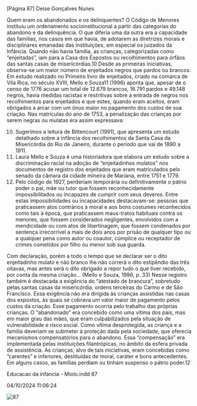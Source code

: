 [Página 87]
Deise Gonçalves Nunes

Quem eram os abandonados e os delinquentes?
O Código de Menores instituiu um ordenamento socioinstitucional
a partir das categorias do abandono e da delinquência. O que diferia uma da outra era a capacidade das famílias, nos casos em que
havia, de adotarem as diretrizes morais e disciplinares emanadas das
instituições, em especial os juizados da Infância. Quando não havia
família, as crianças, categorizadas como “enjeitadas”, iam para a
Casa dos Expostos ou recolhimentos para órfãos das santas casas de
misericórdias.10
Desde as primeiras iniciativas, observa-se um maior número de
enjeitados negros que pardos ou brancos. Em estudo realizado no Primeiro livro de enjeitados, criado na comarca de Vila Rica, no século
XVIII, Mello e Souza11 (1996) aponta que, apesar de o censo de 1776
acusar um total de 12.679 brancos, 16.791 pardos e 49.148 negros, havia
medidas racistas e restritivas sobre a entrada de negros nos recolhimentos para enjeitados e que estes, quando eram aceitos, eram obrigados a arcar com um ônus maior no pagamento dos custos de sua
criação.
Nas matrículas do ano de 1753, a penalização das crianças por
serem negras ou mulatas era assim expressava:

10. Sugerimos a leitura de Bittencourt
(1991), que apresenta um estudo
detalhado sobre a infância dos
recolhimentos da Santa Casa da
Misericórdia do Rio de Janeiro,
durante o período que vai de
1890 a 1911.
11. Laura Mello e Souza é uma
historiadora que elabora um estudo
sobre a discriminação racial na adoção
de “enjeitadinhos mulatos” nos
documentos de registro dos enjeitados
que eram matriculados pelo senado da
câmara da cidade mineira de Mariana,
entre 1751 e 1779.
12. Pelo código de 1927, perderiam
temporária ou definitivamente o
pátrio poder o pai, mãe ou tutor
que fossem reconhecidamente
impossibilitados ou incapazes de
cumprir com seus deveres. Entre estas
impossibilidades ou incapacidades
destacavam-se: pessoas que
praticassem atos contrários à moral e
aos bons costumes reconhecidos
como tais à época, que praticassem
maus-tratos habituais contra os
menores, que fossem considerados
negligentes, envolvidos com a
mendicidade ou com atos de
libertinagem, que fossem condenados
por sentença irrecorrível a mais de
dois anos por prisão de qualquer tipo
ou a qualquer pena como autor ou
coautor, cúmplice ou receptador de
crimes cometidos por filho ou menor
sob sua guarda.

Com declaração, porém a todo o tempo que se declarar ser o
dito enjeitadinho mulato e não branco lhe não correrá o dito
estipêndio das três oitavas, mas antes será o dito obrigado a
repor tudo o que tiver recebido, por conta da mesma criação…
(Mello e Souza, 1996, p. 33)
Nesse registro também é destacada a exigência do “atestado de
brancura”, sobretudo pelas santas casas da misericórdia, ordens terceiras do Carmo e de São Francisco. Essa exigência não era dirigida às
crianças assistidas nas casas dos expostos, às quais se cobrava um valor
maior de pagamento pelos custos da criação. Esse pagamento ocorria
pelo trabalho das próprias crianças.
O “abandonado” era concebido como uma vítima dos pais, mas
em maior grau das mães, que eram culpabilizados pela situação de
vulnerabilidade e risco social. Como vítima desprotegida, as criança e
a família deveriam se submeter à proteção dada pela sociedade, que
oferecia mecanismos compensatórios para o abandono. Essa “compensação” era implementada pelas instituições filantrópicas, no âmbito da
esfera privada de assistência. As crianças, alvo de tais iniciativas, eram
concebidas como “carentes” e inferiores, destituídas de moral, caráter
e bons antecedentes. Em alguns casos, as famílias perdiam ou tinham
suspenso o pátrio poder.12


Educacao da infancia - Miolo.indd 87

04/10/2024 11:06:24

![87](./img/page_87-01.jpg)
